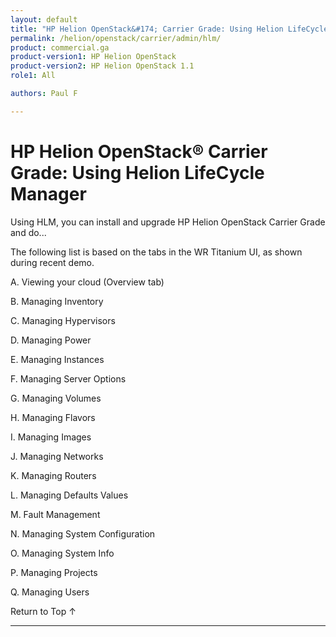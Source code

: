```yaml
---
layout: default
title: "HP Helion OpenStack&#174; Carrier Grade: Using Helion LifeCycle Manager"
permalink: /helion/openstack/carrier/admin/hlm/
product: commercial.ga
product-version1: HP Helion OpenStack
product-version2: HP Helion OpenStack 1.1
role1: All

authors: Paul F

---
```

<!--UNDER REVISION-->

<script>

function PageRefresh {
onLoad="window.refresh"
}

PageRefresh();

</script>

<!--
<p style="font-size: small;"> <a href="/helion/openstack/1.1/3rd-party-license-agreements/">&#9664; PREV</a> | <a href="/helion/openstack/1.1/">&#9650; UP</a> | NEXT &#9654; </p>
-->

# HP Helion OpenStack&#174; Carrier Grade: Using Helion LifeCycle Manager

Using HLM, you can install and upgrade HP Helion OpenStack Carrier Grade and do...

The following list is based on the tabs in the WR Titanium UI, as shown during recent demo.

A.	Viewing your cloud (Overview tab)

B.	Managing Inventory

C.	Managing Hypervisors

D.	Managing Power

E.	Managing Instances

F.	Managing Server Options

G.	Managing Volumes

H.	Managing Flavors

I.	Managing Images

J.	Managing Networks

K.	Managing Routers

L.	Managing Defaults Values

M.	Fault Management

N.	Managing System Configuration

O.	Managing System Info

P.	Managing Projects

Q.	Managing Users



<a href="#top" style="padding:14px 0px 14px 0px; text-decoration: none;"> Return to Top &#8593; </a>
 
----
